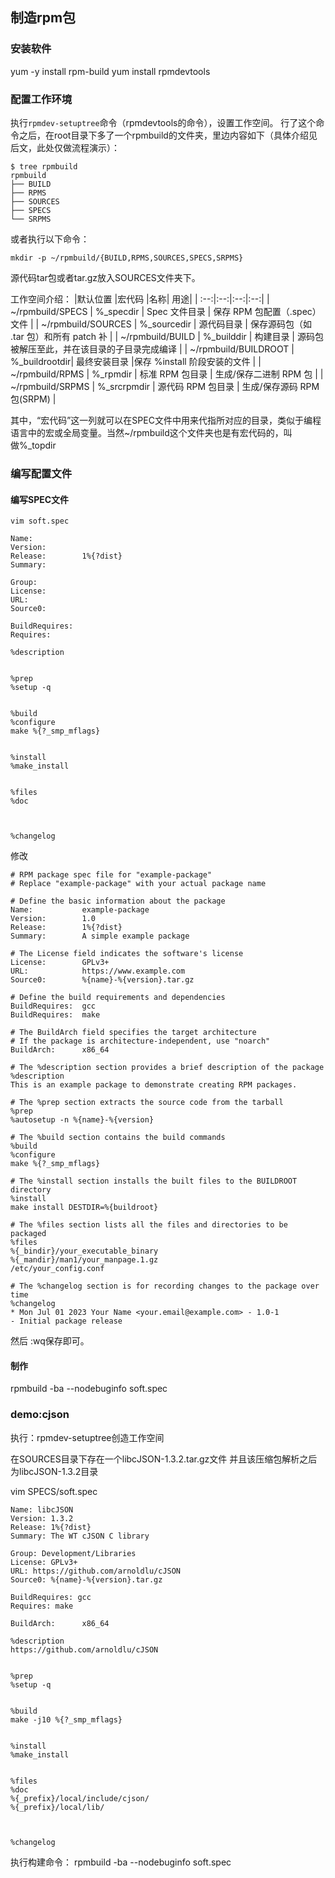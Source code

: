 ## 制造rpm包

### 安装软件
yum -y install rpm-build
yum install rpmdevtools

### 配置工作环境
执行`rpmdev-setuptree`命令（rpmdevtools的命令），设置工作空间。
行了这个命令之后，在root目录下多了一个rpmbuild的文件夹，里边内容如下（具体介绍见后文，此处仅做流程演示）：
```
$ tree rpmbuild
rpmbuild
├── BUILD
├── RPMS
├── SOURCES
├── SPECS
└── SRPMS
```
或者执行以下命令：
```
mkdir -p ~/rpmbuild/{BUILD,RPMS,SOURCES,SPECS,SRPMS}
```


源代码tar包或者tar.gz放入SOURCES文件夹下。

工作空间介绍：
|默认位置 |宏代码 |名称| 用途|
| :--:|:--:|:--:|:--:|
| ~/rpmbuild/SPECS | %_specdir | Spec 文件目录 | 保存 RPM 包配置（.spec）文件 |
| ~/rpmbuild/SOURCES | %_sourcedir | 源代码目录 | 保存源码包（如 .tar 包）和所有 patch 补 |
| ~/rpmbuild/BUILD | %_builddir | 构建目录 | 源码包被解压至此，并在该目录的子目录完成编译 |
| ~/rpmbuild/BUILDROOT | %_buildrootdir| 最终安装目录 |保存 %install 阶段安装的文件 |
| ~/rpmbuild/RPMS | %_rpmdir | 标准 RPM 包目录 | 生成/保存二进制 RPM 包 |
| ~/rpmbuild/SRPMS | %_srcrpmdir | 源代码 RPM 包目录 | 生成/保存源码 RPM 包(SRPM) |

其中，“宏代码”这一列就可以在SPEC文件中用来代指所对应的目录，类似于编程语言中的宏或全局变量。当然~/rpmbuild这个文件夹也是有宏代码的，叫做%_topdir

### 编写配置文件
#### 编写SPEC文件
```
vim soft.spec
```
```
Name:
Version:
Release:        1%{?dist}
Summary:

Group:
License:
URL:
Source0:

BuildRequires:
Requires:

%description


%prep
%setup -q


%build
%configure
make %{?_smp_mflags}


%install
%make_install


%files
%doc



%changelog

```

修改
```
# RPM package spec file for "example-package"
# Replace "example-package" with your actual package name

# Define the basic information about the package
Name:           example-package
Version:        1.0
Release:        1%{?dist}
Summary:        A simple example package

# The License field indicates the software's license
License:        GPLv3+
URL:            https://www.example.com
Source0:        %{name}-%{version}.tar.gz

# Define the build requirements and dependencies
BuildRequires:  gcc
BuildRequires:  make

# The BuildArch field specifies the target architecture
# If the package is architecture-independent, use "noarch"
BuildArch:      x86_64

# The %description section provides a brief description of the package
%description
This is an example package to demonstrate creating RPM packages.

# The %prep section extracts the source code from the tarball
%prep
%autosetup -n %{name}-%{version}

# The %build section contains the build commands
%build
%configure
make %{?_smp_mflags}

# The %install section installs the built files to the BUILDROOT directory
%install
make install DESTDIR=%{buildroot}

# The %files section lists all the files and directories to be packaged
%files
%{_bindir}/your_executable_binary
%{_mandir}/man1/your_manpage.1.gz
/etc/your_config.conf

# The %changelog section is for recording changes to the package over time
%changelog
* Mon Jul 01 2023 Your Name <your.email@example.com> - 1.0-1
- Initial package release

```
然后 :wq保存即可。

#### 制作

rpmbuild -ba  --nodebuginfo soft.spec

### demo:cjson
执行：rpmdev-setuptree创造工作空间

在SOURCES目录下存在一个libcJSON-1.3.2.tar.gz文件
并且该压缩包解析之后为libcJSON-1.3.2目录

vim SPECS/soft.spec
```
Name: libcJSON 
Version: 1.3.2 
Release: 1%{?dist}
Summary: The WT cJSON C library

Group: Development/Libraries 
License: GPLv3+ 
URL: https://github.com/arnoldlu/cJSON 
Source0: %{name}-%{version}.tar.gz

BuildRequires: gcc 
Requires: make 

BuildArch:      x86_64

%description
https://github.com/arnoldlu/cJSON


%prep
%setup -q


%build
make -j10 %{?_smp_mflags}


%install
%make_install


%files
%doc
%{_prefix}/local/include/cjson/
%{_prefix}/local/lib/



%changelog

```
执行构建命令：
rpmbuild -ba  --nodebuginfo soft.spec

